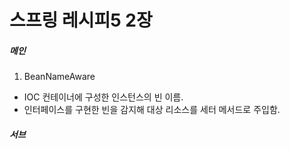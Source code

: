 # 스프링 레시피5 2장

##### 메인

1. BeanNameAware

- IOC 컨테이너에 구성한 인스턴스의 빈 이름.
- 인터페이스를 구현한 빈을 감지해 대상 리소스를 세터 메서드로 주입함.
 
		
##### 서브
